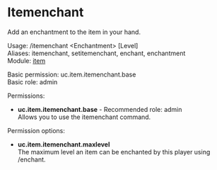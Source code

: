 Itemenchant
====
Add an enchantment to the item in your hand.

Usage: /itemenchant \<Enchantment\> \[Level\]<br>
Aliases: itemenchant, setitemenchant, enchant, enchantment<br>
Module: [item](../modules/item.md)<br>

Basic permission: uc.item.itemenchant.base<br>
Basic role: admin<br>

Permissions: <br>
* **uc.item.itemenchant.base** - Recommended role: admin<br>Allows you to use the itemenchant command.

Permission options: <br>
* **uc.item.itemenchant.maxlevel**<br>The maximum level an item can be enchanted by this player using /enchant.
